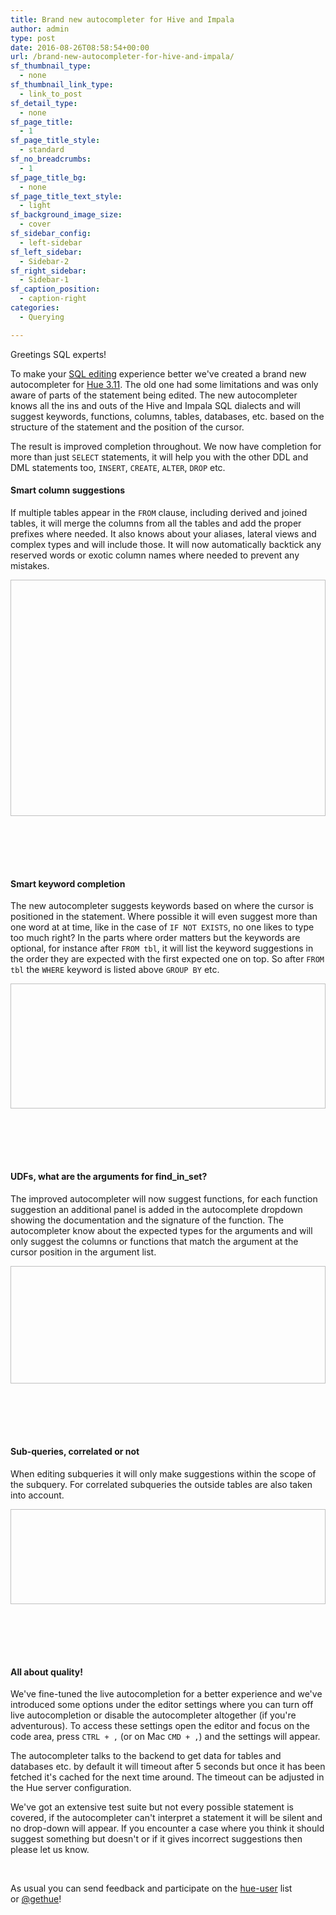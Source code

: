 ```yaml
---
title: Brand new autocompleter for Hive and Impala
author: admin
type: post
date: 2016-08-26T08:58:54+00:00
url: /brand-new-autocompleter-for-hive-and-impala/
sf_thumbnail_type:
  - none
sf_thumbnail_link_type:
  - link_to_post
sf_detail_type:
  - none
sf_page_title:
  - 1
sf_page_title_style:
  - standard
sf_no_breadcrumbs:
  - 1
sf_page_title_bg:
  - none
sf_page_title_text_style:
  - light
sf_background_image_size:
  - cover
sf_sidebar_config:
  - left-sidebar
sf_left_sidebar:
  - Sidebar-2
sf_right_sidebar:
  - Sidebar-1
sf_caption_position:
  - caption-right
categories:
  - Querying

---
```

Greetings SQL experts!

To make your [SQL editing][1] experience better we've created a brand new autocompleter for [Hue 3.11][2]. The old one had some limitations and was only aware of parts of the statement being edited. The new autocompleter knows all the ins and outs of the Hive and Impala SQL dialects and will suggest keywords, functions, columns, tables, databases, etc. based on the structure of the statement and the position of the cursor.

The result is improved completion throughout. We now have completion for more than just `SELECT` statements, it will help you with the other DDL and DML statements too, `INSERT`, `CREATE`, `ALTER`, `DROP` etc.

#### Smart column suggestions

If multiple tables appear in the `FROM` clause, including derived and joined tables, it will merge the columns from all the tables and add the proper prefixes where needed. It also knows about your aliases, lateral views and complex types and will include those. It will now automatically backtick any reserved words or exotic column names where needed to prevent any mistakes.

<img width="896" height="378" data-gifffer="https://cdn.gethue.com/uploads/2016/08/autocomp_columns.gif"  />

<h4 style="margin-top: 100px;">
  Smart keyword completion
</h4>

The new autocompleter suggests keywords based on where the cursor is positioned in the statement. Where possible it will even suggest more than one word at at time, like in the case of `IF NOT EXISTS`, no one likes to type too much right? In the parts where order matters but the keywords are optional, for instance after `FROM tbl`, it will list the keyword suggestions in the order they are expected with the first expected one on top. So after `FROM tbl` the `WHERE` keyword is listed above `GROUP BY` etc.

<img width="654" height="200" data-gifffer="https://cdn.gethue.com/uploads/2016/08/autocomp_keywords.gif"  />

<h4 style="margin-top: 100px;">
  UDFs, what are the arguments for find_in_set?
</h4>

The improved autocompleter will now suggest functions, for each function suggestion an additional panel is added in the autocomplete dropdown showing the documentation and the signature of the function. The autocompleter know about the expected types for the arguments and will only suggest the columns or functions that match the argument at the cursor position in the argument list.

<img width="1050" height="188" data-gifffer="https://cdn.gethue.com/uploads/2016/08/autocomp_udf.gif"  />

<h4 style="margin-top: 100px;">
  Sub-queries, correlated or not
</h4>

When editing subqueries it will only make suggestions within the scope of the subquery. For correlated subqueries the outside tables are also taken into account.

<img width="728" height="152" data-gifffer="https://cdn.gethue.com/uploads/2016/08/autocomp_subquery_types.gif"  />

<h4 style="margin-top: 100px;">
  All about quality!
</h4>

We've fine-tuned the live autocompletion for a better experience and we've introduced some options under the editor settings where you can turn off live autocompletion or disable the autocompleter altogether (if you're adventurous). To access these settings open the editor and focus on the code area, press `CTRL + ,` (or on Mac `CMD + ,`) and the settings will appear.

The autocompleter talks to the backend to get data for tables and databases etc. by default it will timeout after 5 seconds but once it has been fetched it's cached for the next time around. The timeout can be adjusted in the Hue server configuration.

We've got an extensive test suite but not every possible statement is covered, if the autocompleter can't interpret a statement it will be silent and no drop-down will appear. If you encounter a case where you think it should suggest something but doesn't or if it gives incorrect suggestions then please let us know.

&nbsp;

As usual you can send feedback and participate on the [hue-user][3] list or [@gethue][4]!

&nbsp;

 [1]: https://gethue.com/sql-editor-for-solr-sql/
 [2]: https://gethue.com/hue-3-11-with-its-new-s3-browser-and-sql-autocomplete-is-out/
 [3]: http://groups.google.com/a/cloudera.org/group/hue-user
 [4]: https://twitter.com/gethue
